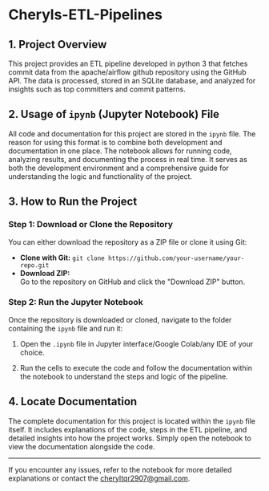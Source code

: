 # Cheryls-ETL-Pipelines

## 1. Project Overview
This project provides an ETL pipeline developed in python 3 that fetches commit data from the apache/airflow github repository using the GitHub API. The data is processed, stored in an SQLite database, and analyzed for insights such as top committers and commit patterns.

## 2. Usage of `ipynb` (Jupyter Notebook) File
All code and documentation for this project are stored in the `ipynb` file. The reason for using this format is to combine both development and documentation in one place. The notebook allows for running code, analyzing results, and documenting the process in real time. It serves as both the development environment and a comprehensive guide for understanding the logic and functionality of the project.

## 3. How to Run the Project

### Step 1: Download or Clone the Repository
You can either download the repository as a ZIP file or clone it using Git:

- **Clone with Git:**
  `git clone https://github.com/your-username/your-repo.git`
- **Download ZIP:**  
Go to the repository on GitHub and click the "Download ZIP" button.

### Step 2: Run the Jupyter Notebook
Once the repository is downloaded or cloned, navigate to the folder containing the `ipynb` file and run it:

1. Open the `.ipynb` file in Jupyter interface/Google Colab/any IDE of your choice.

2. Run the cells to execute the code and follow the documentation within the notebook to understand the steps and logic of the pipeline.

## 4. Locate Documentation

The complete documentation for this project is located within the `ipynb` file itself. It includes explanations of the code, steps in the ETL pipeline, and detailed insights into how the project works. Simply open the notebook to view the documentation alongside the code.

---

If you encounter any issues, refer to the notebook for more detailed explanations or contact the cheryltqr2907@gmail.com.
